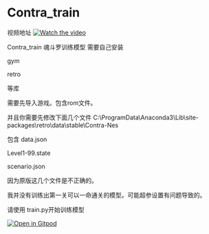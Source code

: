 # Contra_train
视频地址
[![Watch the video](https://i.imgur.com/vKb2F1B.png)](https://www.bilibili.com/video/BV1JA41127yF/?share_source=copy_web&vd_source=ffb7da622ce658d7366a91f7aeff01b2)

Contra_train
魂斗罗训练模型
需要自己安装

gym 

retro

等库

需要先导入游戏。包含rom文件。

并且你需要先修改下面几个文件
C:\ProgramData\Anaconda3\Lib\site-packages\retro\data\stable\Contra-Nes

包含
data.json

Level1-99.state

scenario.json

因为原版这几个文件是不正确的。

我并没有训练出第一关可以一命通关的模型。可能超参设置有问题导致的。

请使用 train.py开始训练模型

[![Open in Gitpod](https://gitpod.io/button/open-in-gitpod.svg)](https://gitpod.io/#https://github.com/shuishen49/Contra_train/blob/main/train.py)
